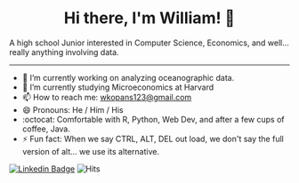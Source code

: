 <h1 align="center"> Hi there, I'm William! 👋 </h1>   
  <p>A high school Junior interested in Computer Science, Economics, and well... really anything involving data.</p>
  
---

- 🔭  I’m currently working on analyzing oceanographic data.
- 🌱  I’m currently studying Microeconomics at Harvard
- 📫  How to reach me: wkopans123@gmail.com
- 😄  Pronouns: He / Him / His
- :octocat: Comfortable with R, Python, Web Dev, and after a few cups of coffee, Java.
- ⚡ Fun fact: When we say CTRL, ALT, DEL out load, we don't say the full version of alt... we use its alternative.




<!--- 
- 👯 I’m looking to collaborate on ...
- 🤔 I’m looking for help with ...
- 💬 Ask me about ...
-->
[![Linkedin Badge](https://img.shields.io/badge/-WilliamKopans-blue?style=flat-square&logo=Linkedin&logoColor=white&link=https://www.linkedin.com/in/williamkopans/)](https://www.linkedin.com/in/williamkopans/)  ![Hits](https://hitcounter.pythonanywhere.com/count/tag.svg?url=https%3A%2F%2Fgithub.com%2FWilliamKopans) 
<!--- Credit for counter:
https://hitcounter.pythonanywhere.com/
-->


<!--- 
In the future may want to emulate this:
https://github.com/jonocarroll
-->
